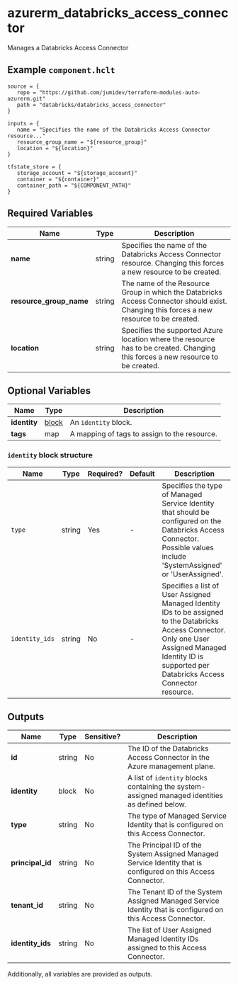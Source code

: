 # azurerm_databricks_access_connector

Manages a Databricks Access Connector

## Example `component.hclt`

```hcl
source = {
   repo = "https://github.com/jumidev/terraform-modules-auto-azurerm.git"   
   path = "databricks/databricks_access_connector"   
}

inputs = {
   name = "Specifies the name of the Databricks Access Connector resource..."   
   resource_group_name = "${resource_group}"   
   location = "${location}"   
}

tfstate_store = {
   storage_account = "${storage_account}"   
   container = "${container}"   
   container_path = "${COMPONENT_PATH}"   
}

```

## Required Variables

| Name | Type |  Description |
| ---- | --------- |  ----------- |
| **name** | string |  Specifies the name of the Databricks Access Connector resource. Changing this forces a new resource to be created. | 
| **resource_group_name** | string |  The name of the Resource Group in which the Databricks Access Connector should exist. Changing this forces a new resource to be created. | 
| **location** | string |  Specifies the supported Azure location where the resource has to be created. Changing this forces a new resource to be created. | 

## Optional Variables

| Name | Type |  Description |
| ---- | --------- |  ----------- |
| **identity** | [block](#identity-block-structure) |  An `identity` block. | 
| **tags** | map |  A mapping of tags to assign to the resource. | 

### `identity` block structure

| Name | Type | Required? | Default | Description |
| ---- | ---- | --------- | ------- | ----------- |
| `type` | string | Yes | - | Specifies the type of Managed Service Identity that should be configured on the Databricks Access Connector. Possible values include 'SystemAssigned' or 'UserAssigned'. |
| `identity_ids` | string | No | - | Specifies a list of User Assigned Managed Identity IDs to be assigned to the Databricks Access Connector. Only one User Assigned Managed Identity ID is supported per Databricks Access Connector resource. |



## Outputs

| Name | Type | Sensitive? | Description |
| ---- | ---- | --------- | --------- |
| **id** | string | No  | The ID of the Databricks Access Connector in the Azure management plane. | 
| **identity** | block | No  | A list of `identity` blocks containing the system-assigned managed identities as defined below. | 
| **type** | string | No  | The type of Managed Service Identity that is configured on this Access Connector. | 
| **principal_id** | string | No  | The Principal ID of the System Assigned Managed Service Identity that is configured on this Access Connector. | 
| **tenant_id** | string | No  | The Tenant ID of the System Assigned Managed Service Identity that is configured on this Access Connector. | 
| **identity_ids** | string | No  | The list of User Assigned Managed Identity IDs assigned to this Access Connector. | 

Additionally, all variables are provided as outputs.
